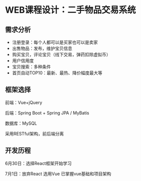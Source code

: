 # WEB课程设计：二手物品交易系统

## 需求分析

- 注册登录：每个人都可以是买家也可以是卖家
- 出售物品：发布，维护宝贝信息
- 购买宝贝，评论宝贝（线下交易，弹药扣除虚拟币）
- 用户信用度
- 宝贝搜索：多种条件
- 首页自动TOP10：最新、最热、降价幅度最大等

## 框架选择

前端：Vue+jQuery

后端：Spring Boot + Spring  JPA / MyBatis

数据库：MySQL

采用RESTful架构，前后端分离

## 开发历程

6月30日：选择React框架开始学习

7月1日：放弃React 选用Vue 已掌握vue基础和项目架构